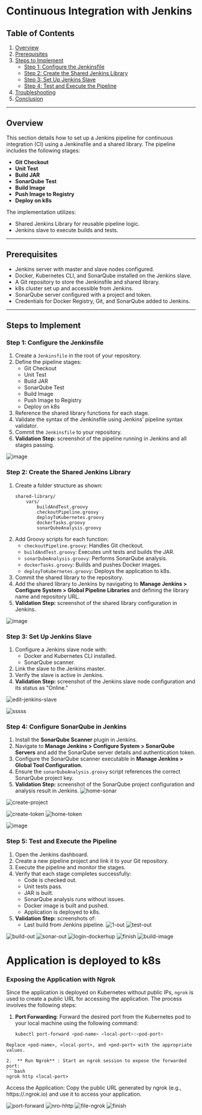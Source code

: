 # Continuous Integration with Jenkins

## Table of Contents
1. [Overview](#overview)
2. [Prerequisites](#prerequisites)
3. [Steps to Implement](#steps-to-implement)
    - [Step 1: Configure the Jenkinsfile](#step-1-configure-the-jenkinsfile)
    - [Step 2: Create the Shared Jenkins Library](#step-2-create-the-shared-jenkins-library)
    - [Step 3: Set Up Jenkins Slave](#step-3-set-up-jenkins-slave)
    - [Step 4: Test and Execute the Pipeline](#step-4-test-and-execute-the-pipeline)
4. [Troubleshooting](#troubleshooting)
5. [Conclusion](#conclusion)

---

## Overview
This section details how to set up a Jenkins pipeline for continuous integration (CI) using a Jenkinsfile and a shared library. The pipeline includes the following stages:
- **Git Checkout**
- **Unit Test**
- **Build JAR**
- **SonarQube Test**
- **Build Image**
- **Push Image to Registry**
- **Deploy on k8s**

The implementation utilizes:
- Shared Jenkins Library for reusable pipeline logic.
- Jenkins slave to execute builds and tests.

---

## Prerequisites
- Jenkins server with master and slave nodes configured.
- Docker, Kubernetes CLI, and SonarQube installed on the Jenkins slave.
- A Git repository to store the Jenkinsfile and shared library.
- k8s cluster set up and accessible from Jenkins.
- SonarQube server configured with a project and token.
- Credentials for Docker Registry, Git, and SonarQube added to Jenkins.

---

## Steps to Implement

### Step 1: Configure the Jenkinsfile
1. Create a `Jenkinsfile` in the root of your repository.
2. Define the pipeline stages:
   - Git Checkout
   - Unit Test
   - Build JAR
   - SonarQube Test
   - Build Image
   - Push Image to Registry
   - Deploy on k8s
3. Reference the shared library functions for each stage.
4. Validate the syntax of the Jenkinsfile using Jenkins' pipeline syntax validator.
5. Commit the `Jenkinsfile` to your repository.
6. **Validation Step:** screenshot of the pipeline running in Jenkins and all stages passing.


![image](https://github.com/user-attachments/assets/2307b055-7025-47b6-a97d-90b63f968ee2)

### Step 2: Create the Shared Jenkins Library
1. Create a folder structure as shown:
   ```
   shared-library/
       vars/
           buildAndTest.groovy
           checkoutPipeline.groovy
           deployToKubernetes.groovy
           dockerTasks.groovy
           sonarQubeAnalysis.groovy
   ```
2. Add Groovy scripts for each function:
   - `checkoutPipeline.groovy`: Handles Git checkout.
   - `buildAndTest.groovy`: Executes unit tests and builds the JAR.
   - `sonarQubeAnalysis.groovy`: Performs SonarQube analysis.
   - `dockerTasks.groovy`: Builds and pushes Docker images.
   - `deployToKubernetes.groovy`: Deploys the application to k8s.
3. Commit the shared library to the repository.
4. Add the shared library to Jenkins by navigating to **Manage Jenkins > Configure System > Global Pipeline Libraries** and defining the library name and repository URL.
5. **Validation Step:**  screenshot of the shared library configuration in Jenkins.

   
![image](https://github.com/user-attachments/assets/b54a633a-a462-4dc7-add1-6ff84092f01b)

### Step 3: Set Up Jenkins Slave
1. Configure a Jenkins slave node with:
   - Docker and Kubernetes CLI installed.
   - SonarQube scanner.
2. Link the slave to the Jenkins master.
3. Verify the slave is active in Jenkins.
4. **Validation Step:** screenshot of the Jenkins slave node configuration and its status as "Online."

![edit-jenkins-slave](https://github.com/user-attachments/assets/48d7cf60-4e14-46f8-8620-ff6fa220a975)

![sssss](https://github.com/user-attachments/assets/d96f4bd1-1af0-417b-8638-d76cbb92ea59)


### Step 4: Configure SonarQube in Jenkins
1. Install the **SonarQube Scanner** plugin in Jenkins.
2. Navigate to **Manage Jenkins > Configure System > SonarQube Servers** and add the SonarQube server details and authentication token.
3. Configure the SonarQube scanner executable in **Manage Jenkins > Global Tool Configuration.**
4. Ensure the `sonarQubeAnalysis.groovy` script references the correct SonarQube project key.
5. **Validation Step:** screenshot of the SonarQube project configuration and analysis result in Jenkins.
![home-sonar](https://github.com/user-attachments/assets/087009b3-9c82-4522-9427-6991a06bee7f)

![create-project](https://github.com/user-attachments/assets/0ed3aedf-b3a7-45cc-8cdd-57afd2e30ecc)

![create-token](https://github.com/user-attachments/assets/eaca1ff0-a3bc-493b-a14c-8cf7ce0c9bd6)
![home-token](https://github.com/user-attachments/assets/e8b6768f-a4fa-496f-bd5d-14d9ba47bd99)

![image](https://github.com/user-attachments/assets/1ba38b7d-3b84-48af-8024-fd253b746a28)


### Step 5: Test and Execute the Pipeline
1. Open the Jenkins dashboard.
2. Create a new pipeline project and link it to your Git repository.
3. Execute the pipeline and monitor the stages.
4. Verify that each stage completes successfully:
   - Code is checked out.
   - Unit tests pass.
   - JAR is built.
   - SonarQube analysis runs without issues.
   - Docker image is built and pushed.
   - Application is deployed to k8s.
5. **Validation Step:**  screenshots of:
   - Last build from Jenkins pipeline.
![1-out](https://github.com/user-attachments/assets/7f4eb326-c5d1-49d7-8eda-64a34c9d7dea)
![test-out](https://github.com/user-attachments/assets/a66d976f-08f8-43ac-8e00-611a35a3827b)

![build-out](https://github.com/user-attachments/assets/0a863ec4-95bd-4651-8035-11540fe72661)
![sonar-out](https://github.com/user-attachments/assets/b2090c4b-2b9d-4e39-b628-955e7bf831ae)
![login-dockerhup](https://github.com/user-attachments/assets/2abcc8f0-b90c-420d-b625-826bf1ef985a)
![finish](https://github.com/user-attachments/assets/b3e86e0b-87e3-49f0-915e-0fccfa714658)
![build-image](https://github.com/user-attachments/assets/64cc2fc4-d275-4d87-aad4-7413e97045ab)

# Application is deployed to k8s
### Exposing the Application with Ngrok
Since the application is deployed on Kubernetes without public IPs, `ngrok` is used to create a public URL for accessing the application. The process involves the following steps:

1. **Port Forwarding**: Forward the desired port from the Kubernetes pod to your local machine using the following command:
   ```bash
   kubectl port-forward <pod-name> <local-port>:<pod-port>
 ```
Replace <pod-name>, <local-port>, and <pod-port> with the appropriate values.

2.  ** Run Ngrok** : Start an ngrok session to expose the forwarded port:
 ```bash
ngrok http <local-port>
 ```
Access the Application: Copy the public URL generated by ngrok (e.g., https://<generated-id>.ngrok.io) and use it to access your application.

![port-forward](https://github.com/user-attachments/assets/837c072e-f92a-4241-998a-e363aaaafca6)
![nro-hhtp](https://github.com/user-attachments/assets/bd536296-655d-4740-b0d2-3c5a77c3a81d)
![file-ngrok](https://github.com/user-attachments/assets/ff2e2bb4-1134-44a4-9645-1227312d6519)
![finish](https://github.com/user-attachments/assets/c00b9c11-3ed1-4f0d-abc9-83cabe341ea2)

